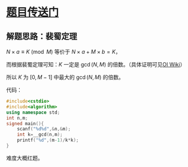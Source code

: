 # [题目传送门](https://www.luogu.com.cn/problem/AT3639)
## 解题思路：裴蜀定理
$N\times a \equiv K \pmod{M}$ 等价于 $N\times a+M\times b=K$，

而根据裴蜀定理可知：$K$ 一定是 $\gcd(N,M)$ 的倍数。（具体证明可见[OI Wiki](https://oi-wiki.org/math/number-theory/bezouts/)）

所以 $K$ 为 $[0,M-1]$ 中最大的 $\gcd(N,M)$ 的倍数。

代码：

```cpp
#include<cstdio>
#include<algorithm>
using namespace std;
int n,m;
signed main(){
	scanf("%d%d",&n,&m);
	int k=__gcd(n,m);
	printf("%d",(m-1)/k*k);
}
```

难度大概红题。